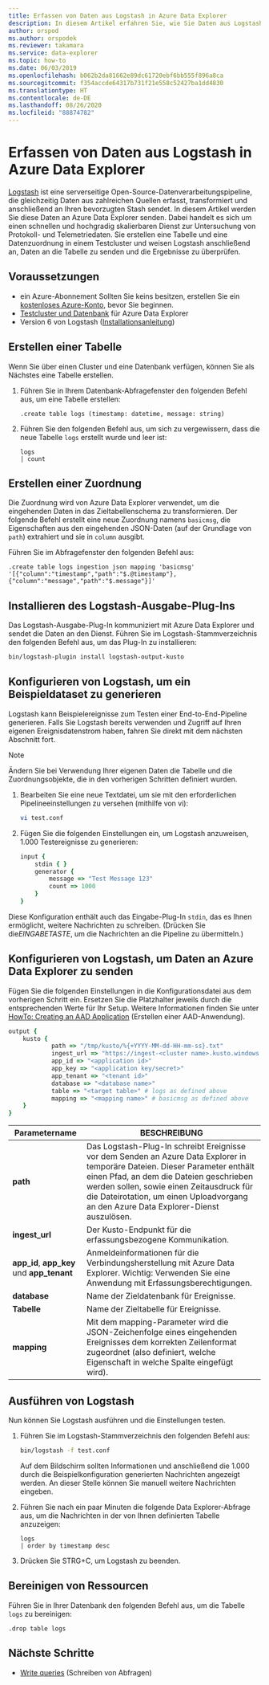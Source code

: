 ```yaml
---
title: Erfassen von Daten aus Logstash in Azure Data Explorer
description: In diesem Artikel erfahren Sie, wie Sie Daten aus Logstash in Azure Data Explorer erfassen (laden).
author: orspod
ms.author: orspodek
ms.reviewer: takamara
ms.service: data-explorer
ms.topic: how-to
ms.date: 06/03/2019
ms.openlocfilehash: b062b2da81662e89dc61720ebf6bb555f896a8ca
ms.sourcegitcommit: f354accde64317b731f21e558c52427ba1dd4830
ms.translationtype: HT
ms.contentlocale: de-DE
ms.lasthandoff: 08/26/2020
ms.locfileid: "88874782"
---
```

# <a name="ingest-data-from-logstash-to-azure-data-explorer"></a>Erfassen von Daten aus Logstash in Azure Data Explorer

[Logstash](https://www.elastic.co/products/logstash) ist eine serverseitige Open-Source-Datenverarbeitungspipeline, die gleichzeitig Daten aus zahlreichen Quellen erfasst, transformiert und anschließend an Ihren bevorzugten Stash sendet. In diesem Artikel werden Sie diese Daten an Azure Data Explorer senden. Dabei handelt es sich um einen schnellen und hochgradig skalierbaren Dienst zur Untersuchung von Protokoll- und Telemetriedaten. Sie erstellen eine Tabelle und eine Datenzuordnung in einem Testcluster und weisen Logstash anschließend an, Daten an die Tabelle zu senden und die Ergebnisse zu überprüfen.

## <a name="prerequisites"></a>Voraussetzungen

* ein Azure-Abonnement Sollten Sie keins besitzen, erstellen Sie ein [kostenloses Azure-Konto](https://azure.microsoft.com/free/), bevor Sie beginnen.
* [Testcluster und Datenbank](create-cluster-database-portal.md) für Azure Data Explorer
* Version 6 von Logstash ([Installationsanleitung](https://www.elastic.co/guide/en/logstash/current/installing-logstash.html))

## <a name="create-a-table"></a>Erstellen einer Tabelle

Wenn Sie über einen Cluster und eine Datenbank verfügen, können Sie als Nächstes eine Tabelle erstellen.

1. Führen Sie in Ihrem Datenbank-Abfragefenster den folgenden Befehl aus, um eine Tabelle erstellen:

    ```Kusto
    .create table logs (timestamp: datetime, message: string)
    ```

1. Führen Sie den folgenden Befehl aus, um sich zu vergewissern, dass die neue Tabelle `logs` erstellt wurde und leer ist:
    ```Kusto
    logs
    | count
    ```

## <a name="create-a-mapping"></a>Erstellen einer Zuordnung

Die Zuordnung wird von Azure Data Explorer verwendet, um die eingehenden Daten in das Zieltabellenschema zu transformieren. Der folgende Befehl erstellt eine neue Zuordnung namens `basicmsg`, die Eigenschaften aus den eingehenden JSON-Daten (auf der Grundlage von `path`) extrahiert und sie in `column` ausgibt.

Führen Sie im Abfragefenster den folgenden Befehl aus:

```Kusto
.create table logs ingestion json mapping 'basicmsg' '[{"column":"timestamp","path":"$.@timestamp"},{"column":"message","path":"$.message"}]'
```

## <a name="install-the-logstash-output-plugin"></a>Installieren des Logstash-Ausgabe-Plug-Ins

Das Logstash-Ausgabe-Plug-In kommuniziert mit Azure Data Explorer und sendet die Daten an den Dienst.
Führen Sie im Logstash-Stammverzeichnis den folgenden Befehl aus, um das Plug-In zu installieren:

```sh
bin/logstash-plugin install logstash-output-kusto
```

## <a name="configure-logstash-to-generate-a-sample-dataset"></a>Konfigurieren von Logstash, um ein Beispieldataset zu generieren

Logstash kann Beispielereignisse zum Testen einer End-to-End-Pipeline generieren.
Falls Sie Logstash bereits verwenden und Zugriff auf Ihren eigenen Ereignisdatenstrom haben, fahren Sie direkt mit dem nächsten Abschnitt fort. 

> [!NOTE]
> Ändern Sie bei Verwendung Ihrer eigenen Daten die Tabelle und die Zuordnungsobjekte, die in den vorherigen Schritten definiert wurden.

1. Bearbeiten Sie eine neue Textdatei, um sie mit den erforderlichen Pipelineeinstellungen zu versehen (mithilfe von vi):

    ```sh
    vi test.conf
    ```

1. Fügen Sie die folgenden Einstellungen ein, um Logstash anzuweisen, 1.000 Testereignisse zu generieren:

    ```ruby
    input {
        stdin { }
        generator {
            message => "Test Message 123"
            count => 1000
        }
    }
    ```

Diese Konfiguration enthält auch das Eingabe-Plug-In `stdin`, das es Ihnen ermöglicht, weitere Nachrichten zu schreiben. (Drücken Sie die*EINGABETASTE*, um die Nachrichten an die Pipeline zu übermitteln.)

## <a name="configure-logstash-to-send-data-to-azure-data-explorer"></a>Konfigurieren von Logstash, um Daten an Azure Data Explorer zu senden

Fügen Sie die folgenden Einstellungen in die Konfigurationsdatei aus dem vorherigen Schritt ein. Ersetzen Sie die Platzhalter jeweils durch die entsprechenden Werte für Ihr Setup. Weitere Informationen finden Sie unter [HowTo: Creating an AAD Application](kusto/management/access-control/how-to-provision-aad-app.md) (Erstellen einer AAD-Anwendung). 

```ruby
output {
    kusto {
            path => "/tmp/kusto/%{+YYYY-MM-dd-HH-mm-ss}.txt"
            ingest_url => "https://ingest-<cluster name>.kusto.windows.net/"
            app_id => "<application id>"
            app_key => "<application key/secret>"
            app_tenant => "<tenant id>"
            database => "<database name>"
            table => "<target table>" # logs as defined above
            mapping => "<mapping name>" # basicmsg as defined above
    }
}
```

| Parametername | BESCHREIBUNG |
| --- | --- |
| **path** | Das Logstash-Plug-In schreibt Ereignisse vor dem Senden an Azure Data Explorer in temporäre Dateien. Dieser Parameter enthält einen Pfad, an dem die Dateien geschrieben werden sollen, sowie einen Zeitausdruck für die Dateirotation, um einen Uploadvorgang an den Azure Data Explorer-Dienst auszulösen.|
| **ingest_url** | Der Kusto-Endpunkt für die erfassungsbezogene Kommunikation.|
| **app_id**, **app_key** und **app_tenant**| Anmeldeinformationen für die Verbindungsherstellung mit Azure Data Explorer. Wichtig: Verwenden Sie eine Anwendung mit Erfassungsberechtigungen. |
| **database**| Name der Zieldatenbank für Ereignisse. |
| **Tabelle** | Name der Zieltabelle für Ereignisse. |
| **mapping** | Mit dem mapping-Parameter wird die JSON-Zeichenfolge eines eingehenden Ereignisses dem korrekten Zeilenformat zugeordnet (also definiert, welche Eigenschaft in welche Spalte eingefügt wird). |

## <a name="run-logstash"></a>Ausführen von Logstash

Nun können Sie Logstash ausführen und die Einstellungen testen.

1. Führen Sie im Logstash-Stammverzeichnis den folgenden Befehl aus:

    ```sh
    bin/logstash -f test.conf
    ```

    Auf dem Bildschirm sollten Informationen und anschließend die 1.000 durch die Beispielkonfiguration generierten Nachrichten angezeigt werden. An dieser Stelle können Sie manuell weitere Nachrichten eingeben.

1. Führen Sie nach ein paar Minuten die folgende Data Explorer-Abfrage aus, um die Nachrichten in der von Ihnen definierten Tabelle anzuzeigen:

    ```Kusto
    logs
    | order by timestamp desc
    ```

1. Drücken Sie STRG+C, um Logstash zu beenden.

## <a name="clean-up-resources"></a>Bereinigen von Ressourcen

Führen Sie in Ihrer Datenbank den folgenden Befehl aus, um die Tabelle `logs` zu bereinigen:

```Kusto
.drop table logs
```

## <a name="next-steps"></a>Nächste Schritte

* [Write queries](write-queries.md) (Schreiben von Abfragen)